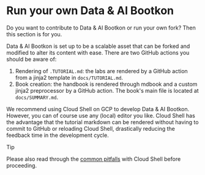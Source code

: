 # Run your own Data & AI Bootkon

Do you want to contribute to Data & AI Bootkon or run your own fork? Then this section is for you.

Data & AI Bootkon is set up to be a scalable asset that can be forked and modified to alter its content with ease.
There are two GitHub actions you should be aware of:

1. Rendering of `.TUTORIAL.md`: the labs are rendered by a GitHub action from a jinja2 template in `docs/TUTORIAL.md`.
2. Book creation: the handbook is rendered through mdbook and a custom jinja2 preprocessor by a GitHub action. The book's main file is located at `docs/SUMMARY.md`.

We recommend using Cloud Shell on GCP to develop Data & AI Bootkon. However, you can of course use any (local) editor you like.
Cloud Shell has the advantage that the tutorial markdown can be rendered without having to commit to GitHub or reloading Cloud Shell, drastically reducing the feedback time in the development cycle.

<div class="mdbook-alerts mdbook-alerts-tip">
<p class="mdbook-alerts-title">
  <span class="mdbook-alerts-icon"></span>
  Tip
</p>
<p>Please also read through the <a href="../labs/main.html">common pitfalls</a> with Cloud Shell before proceeding.</p>
</div>